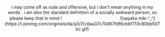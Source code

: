 <p align="center">
i may come off as rude and offensive, but i don't mean anything in my words . i am also the standard definition of a socially awkward person, so please keep that in mind !ㅤ　ㅤ　ㅤ  
 ㅤ　ㅤㅤ　ㅤㅤ　ㅤ![sayaka miki ^_^](https://i.pinimg.com/originals/da/a3/7c/daa37c70d67fdf6cbbf713c80bb507bc.gif)
</p>
